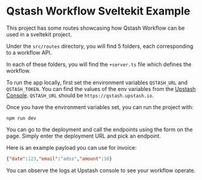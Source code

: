 # Qstash Workflow Sveltekit Example

This project has some routes showcasing how Qstash Workflow can be used in a sveltekit project.

Under the `src/routes` directory, you will find 5 folders, each corresponding to a workflow API.

In each of these folders, you will find the `+server.ts` file which defines the workflow.

To run the app locally, first set the environment variables `QSTASH_URL` and `QSTASH_TOKEN`. You can find the values of the env variables from the [Upstash Console](https://console.upstash.com/qstash). `QSTASH_URL` should be `https://qstash.upstash.io`. 

Once you have the environment variables set, you can run the project with:

```
npm run dev
```

You can go to the deployment and call the endpoints using the form on the page. Simply enter the deployment URL and pick an endpoint.

Here is an example payload you can use for invoice:

```json
{"date":123,"email":"adss","amount":10}
```

You can observe the logs at Upstash console to see your workflow operate.
